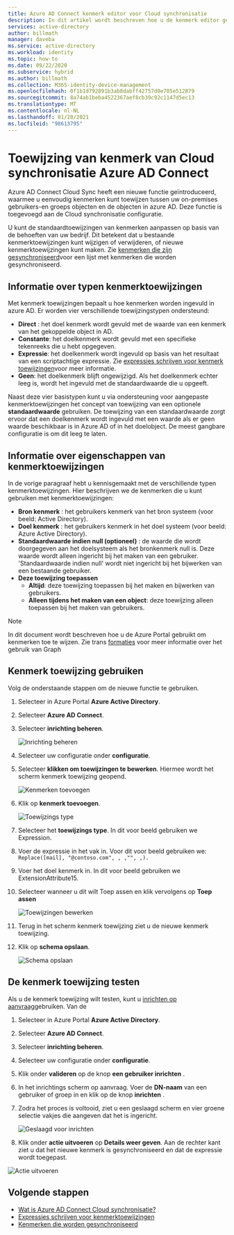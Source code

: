 ```yaml
---
title: Azure AD Connect kenmerk editor voor Cloud synchronisatie
description: In dit artikel wordt beschreven hoe u de kenmerk editor gebruikt.
services: active-directory
author: billmath
manager: daveba
ms.service: active-directory
ms.workload: identity
ms.topic: how-to
ms.date: 09/22/2020
ms.subservice: hybrid
ms.author: billmath
ms.collection: M365-identity-device-management
ms.openlocfilehash: 0f1b1d792891b3ab8dabff42757d0e705e512879
ms.sourcegitcommit: 8a74ab1beba4522367aef8cb39c92c1147d5ec13
ms.translationtype: MT
ms.contentlocale: nl-NL
ms.lasthandoff: 01/20/2021
ms.locfileid: "98613795"
---
```

# <a name="azure-ad-connect-cloud-sync-attribute-mapping"></a>Toewijzing van kenmerk van Cloud synchronisatie Azure AD Connect

Azure AD Connect Cloud Sync heeft een nieuwe functie geïntroduceerd, waarmee u eenvoudig kenmerken kunt toewijzen tussen uw on-premises gebruikers-en groeps objecten en de objecten in azure AD.  Deze functie is toegevoegd aan de Cloud synchronisatie configuratie.

U kunt de standaardtoewijzingen van kenmerken aanpassen op basis van de behoeften van uw bedrijf. Dit betekent dat u bestaande kenmerktoewijzingen kunt wijzigen of verwijderen, of nieuwe kenmerktoewijzingen kunt maken.  Zie [kenmerken die zijn gesynchroniseerd](../hybrid/reference-connect-sync-attributes-synchronized.md?context=azure%2factive-directory%2fcloud-provisioning%2fcontext%2fcp-context/hybrid/reference-connect-sync-attributes-synchronized.md)voor een lijst met kenmerken die worden gesynchroniseerd.

## <a name="understanding-attribute-mapping-types"></a>Informatie over typen kenmerktoewijzingen
Met kenmerk toewijzingen bepaalt u hoe kenmerken worden ingevuld in azure AD.
Er worden vier verschillende toewijzingstypen ondersteund:

- **Direct** : het doel kenmerk wordt gevuld met de waarde van een kenmerk van het gekoppelde object in AD.
- **Constante**: het doelkenmerk wordt gevuld met een specifieke tekenreeks die u hebt opgegeven.
- **Expressie**: het doelkenmerk wordt ingevuld op basis van het resultaat van een scriptachtige expressie.
  Zie [expressies schrijven voor kenmerk toewijzingen](reference-expressions.md)voor meer informatie.
- **Geen**: het doelkenmerk blijft ongewijzigd. Als het doelkenmerk echter leeg is, wordt het ingevuld met de standaardwaarde die u opgeeft.

Naast deze vier basistypen kunt u via ondersteuning voor aangepaste kenmerktoewijzingen het concept van toewijzing van een optionele **standaardwaarde** gebruiken. De toewijzing van een standaardwaarde zorgt ervoor dat een doelkenmerk wordt ingevuld met een waarde als er geen waarde beschikbaar is in Azure AD of in het doelobject. De meest gangbare configuratie is om dit leeg te laten.

## <a name="understanding-attribute-mapping-properties"></a>Informatie over eigenschappen van kenmerktoewijzingen

In de vorige paragraaf hebt u kennisgemaakt met de verschillende typen kenmerktoewijzingen.
Hier beschrijven we de kenmerken die u kunt gebruiken met kenmerktoewijzingen:

- **Bron kenmerk** : het gebruikers kenmerk van het bron systeem (voor beeld: Active Directory).
- **Doel kenmerk** : het gebruikers kenmerk in het doel systeem (voor beeld: Azure Active Directory).
- **Standaardwaarde indien null (optioneel)** : de waarde die wordt doorgegeven aan het doelsysteem als het bronkenmerk null is. Deze waarde wordt alleen ingericht bij het maken van een gebruiker. 'Standaardwaarde indien null' wordt niet ingericht bij het bijwerken van een bestaande gebruiker.  
- **Deze toewijzing toepassen**
  - **Altijd**: deze toewijzing toepassen bij het maken en bijwerken van gebruikers.
  - **Alleen tijdens het maken van een object**: deze toewijzing alleen toepassen bij het maken van gebruikers.

> [!NOTE]
> In dit document wordt beschreven hoe u de Azure Portal gebruikt om kenmerken toe te wijzen.  Zie trans [formaties](how-to-transformation.md) voor meer informatie over het gebruik van Graph

## <a name="using-attribute-mapping"></a>Kenmerk toewijzing gebruiken

Volg de onderstaande stappen om de nieuwe functie te gebruiken.

1.  Selecteer in Azure Portal **Azure Active Directory**.
2.  Selecteer **Azure AD Connect**.
3.  Selecteer **inrichting beheren**.

    ![Inrichting beheren](media/how-to-configure/manage-1.png)

4. Selecteer uw configuratie onder **configuratie**.
5. Selecteer **klikken om toewijzingen te bewerken**.  Hiermee wordt het scherm kenmerk toewijzing geopend.

    ![Kenmerken toevoegen](media/how-to-attribute-mapping/mapping-6.png)

6.  Klik op **kenmerk toevoegen**.

    ![Toewijzings type](media/how-to-attribute-mapping/mapping-1.png)

7. Selecteer het **toewijzings type**.  In dit voor beeld gebruiken we Expression.
8.  Voer de expressie in het vak in.  Voor dit voor beeld gebruiken we: `Replace([mail], "@contoso.com", , ,"", ,).`
9.  Voer het doel kenmerk in.  In dit voor beeld gebruiken we ExtensionAttribute15.
10. Selecteer wanneer u dit wilt Toep assen en klik vervolgens op **Toep assen**

    ![Toewijzingen bewerken](media/how-to-attribute-mapping/mapping-2a.png)

11. Terug in het scherm kenmerk toewijzing ziet u de nieuwe kenmerk toewijzing.  
12. Klik op **schema opslaan**.

    ![Schema opslaan](media/how-to-attribute-mapping/mapping-3.png)

## <a name="test-your-attribute-mapping"></a>De kenmerk toewijzing testen

Als u de kenmerk toewijzing wilt testen, kunt u [inrichten op aanvraag](how-to-on-demand-provision.md)gebruiken.  Van de 

1. Selecteer in Azure Portal **Azure Active Directory**.
2. Selecteer **Azure AD Connect**.
3. Selecteer **inrichting beheren**.
4. Selecteer uw configuratie onder **configuratie**.
5. Klik onder **valideren** op de knop **een gebruiker inrichten** . 
6. In het inrichtings scherm op aanvraag.  Voer de **DN-naam** van een gebruiker of groep in en klik op de knop **inrichten** .  
7. Zodra het proces is voltooid, ziet u een geslaagd scherm en vier groene selectie vakjes die aangeven dat het is ingericht.  

    ![Geslaagd voor inrichten](media/how-to-attribute-mapping/mapping-4.png)

8. Klik onder **actie uitvoeren** op **Details weer geven**.  Aan de rechter kant ziet u dat het nieuwe kenmerk is gesynchroniseerd en dat de expressie wordt toegepast.

  ![Actie uitvoeren](media/how-to-attribute-mapping/mapping-5.png)

## <a name="next-steps"></a>Volgende stappen

- [Wat is Azure AD Connect Cloud synchronisatie?](what-is-cloud-sync.md)
- [Expressies schrijven voor kenmerktoewijzingen](reference-expressions.md)
- [Kenmerken die worden gesynchroniseerd](../hybrid/reference-connect-sync-attributes-synchronized.md?context=azure%2factive-directory%2fcloud-provisioning%2fcontext%2fcp-context/hybrid/reference-connect-sync-attributes-synchronized.md)
